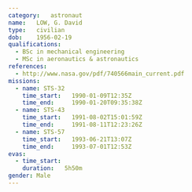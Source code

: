 ```yaml
---
category:	astronaut
name:	LOW, G. David
type:	civilian
dob:	1956-02-19
qualifications:
  - BSc in mechanical engineering
  - MSc in aeronautics & astronautics
references:
  - http://www.nasa.gov/pdf/740566main_current.pdf
missions:
  - name: STS-32
    time_start:   1990-01-09T12:35Z
    time_end:     1990-01-20T09:35:38Z
  - name: STS-43
    time_start:   1991-08-02T15:01:59Z
    time_end:     1991-08-11T12:23:26Z
  - name: STS-57
    time_start:   1993-06-21T13:07Z
    time_end:     1993-07-01T12:53Z
evas:
  - time_start: 
    duration:   5h50m
gender:	Male
---
```

